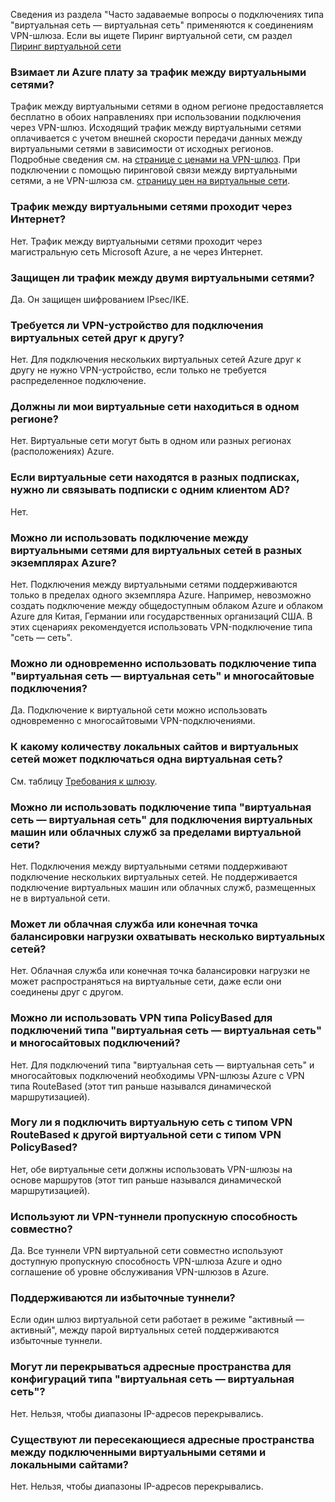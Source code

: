 Сведения из раздела "Часто задаваемые вопросы о подключениях типа "виртуальная сеть — виртуальная сеть" применяются к соединениям VPN-шлюза. Если вы ищете Пиринг виртуальной сети, см раздел [Пиринг виртуальной сети](../articles/virtual-network/virtual-network-peering-overview.md)

### <a name="does-azure-charge-for-traffic-between-vnets"></a>Взимает ли Azure плату за трафик между виртуальными сетями?

Трафик между виртуальными сетями в одном регионе предоставляется бесплатно в обоих направлениях при использовании подключения через VPN-шлюз. Исходящий трафик между виртуальными сетями оплачивается с учетом внешней скорости передачи данных между виртуальными сетями в зависимости от исходных регионов. Подробные сведения см. на [странице с ценами на VPN-шлюз](https://azure.microsoft.com/pricing/details/vpn-gateway/). При подключении с помощью пиринговой связи между виртуальными сетями, а не VPN-шлюза см. [страницу цен на виртуальные сети](https://azure.microsoft.com/pricing/details/virtual-network/).

### <a name="does-vnet-to-vnet-traffic-travel-across-the-internet"></a>Трафик между виртуальными сетями проходит через Интернет?

Нет. Трафик между виртуальными сетями проходит через магистральную сеть Microsoft Azure, а не через Интернет.

### <a name="is-vnet-to-vnet-traffic-secure"></a>Защищен ли трафик между двумя виртуальными сетями?

Да. Он защищен шифрованием IPsec/IKE.

### <a name="do-i-need-a-vpn-device-to-connect-vnets-together"></a>Требуется ли VPN-устройство для подключения виртуальных сетей друг к другу?

Нет. Для подключения нескольких виртуальных сетей Azure друг к другу не нужно VPN-устройство, если только не требуется распределенное подключение.

### <a name="do-my-vnets-need-to-be-in-the-same-region"></a>Должны ли мои виртуальные сети находиться в одном регионе?

Нет. Виртуальные сети могут быть в одном или разных регионах (расположениях) Azure.

### <a name="if-the-vnets-are-not-in-the-same-subscription-do-the-subscriptions-need-to-be-associated-with-the-same-ad-tenant"></a>Если виртуальные сети находятся в разных подписках, нужно ли связывать подписки с одним клиентом AD?

Нет.

### <a name="can-i-use-vnet-to-vnet-to-connect-virtual-networks-in-separate-azure-instances"></a>Можно ли использовать подключение между виртуальными сетями для виртуальных сетей в разных экземплярах Azure? 

Нет. Подключения между виртуальными сетями поддерживаются только в пределах одного экземпляра Azure. Например, невозможно создать подключение между общедоступным облаком Azure и облаком Azure для Китая, Германии или государственных организаций США. В этих сценариях рекомендуется использовать VPN-подключение типа "сеть — сеть".

### <a name="can-i-use-vnet-to-vnet-along-with-multi-site-connections"></a>Можно ли одновременно использовать подключение типа "виртуальная сеть — виртуальная сеть" и многосайтовые подключения?

Да. Подключение к виртуальной сети можно использовать одновременно с многосайтовыми VPN-подключениями.

### <a name="how-many-on-premises-sites-and-virtual-networks-can-one-virtual-network-connect-to"></a>К какому количеству локальных сайтов и виртуальных сетей может подключаться одна виртуальная сеть?

См. таблицу [Требования к шлюзу](../articles/vpn-gateway/vpn-gateway-about-vpn-gateway-settings.md#requirements).

### <a name="can-i-use-vnet-to-vnet-to-connect-vms-or-cloud-services-outside-of-a-vnet"></a>Можно ли использовать подключение типа "виртуальная сеть — виртуальная сеть" для подключения виртуальных машин или облачных служб за пределами виртуальной сети?

Нет. Подключения между виртуальными сетями поддерживают подключение нескольких виртуальных сетей. Не поддерживается подключение виртуальных машин или облачных служб, размещенных не в виртуальной сети.

### <a name="can-a-cloud-service-or-a-load-balancing-endpoint-span-vnets"></a>Может ли облачная служба или конечная точка балансировки нагрузки охватывать несколько виртуальных сетей?

Нет. Облачная служба или конечная точка балансировки нагрузки не может распространяться на виртуальные сети, даже если они соединены друг с другом.

### <a name="can-i-used-a-policybased-vpn-type-for-vnet-to-vnet-or-multi-site-connections"></a>Можно ли использовать VPN типа PolicyBased для подключений типа "виртуальная сеть — виртуальная сеть" и многосайтовых подключений?

Нет. Для подключений типа "виртуальная сеть — виртуальная сеть" и многосайтовых подключений необходимы VPN-шлюзы Azure с VPN типа RouteBased (этот тип раньше назывался динамической маршрутизацией).

### <a name="can-i-connect-a-vnet-with-a-routebased-vpn-type-to-another-vnet-with-a-policybased-vpn-type"></a>Могу ли я подключить виртуальную сеть с типом VPN RouteBased к другой виртуальной сети с типом VPN PolicyBased?

Нет, обе виртуальные сети должны использовать VPN-шлюзы на основе маршрутов (этот тип раньше назывался динамической маршрутизацией).

### <a name="do-vpn-tunnels-share-bandwidth"></a>Используют ли VPN-туннели пропускную способность совместно?

Да. Все туннели VPN виртуальной сети совместно используют доступную пропускную способность VPN-шлюза Azure и одно соглашение об уровне обслуживания VPN-шлюзов в Azure.

### <a name="are-redundant-tunnels-supported"></a>Поддерживаются ли избыточные туннели?

Если один шлюз виртуальной сети работает в режиме "активный — активный", между парой виртуальных сетей поддерживаются избыточные туннели.

### <a name="can-i-have-overlapping-address-spaces-for-vnet-to-vnet-configurations"></a>Могут ли перекрываться адресные пространства для конфигураций типа "виртуальная сеть — виртуальная сеть"?

Нет. Нельзя, чтобы диапазоны IP-адресов перекрывались.

### <a name="can-there-be-overlapping-address-spaces-among-connected-virtual-networks-and-on-premises-local-sites"></a>Существуют ли пересекающиеся адресные пространства между подключенными виртуальными сетями и локальными сайтами?

Нет. Нельзя, чтобы диапазоны IP-адресов перекрывались.



